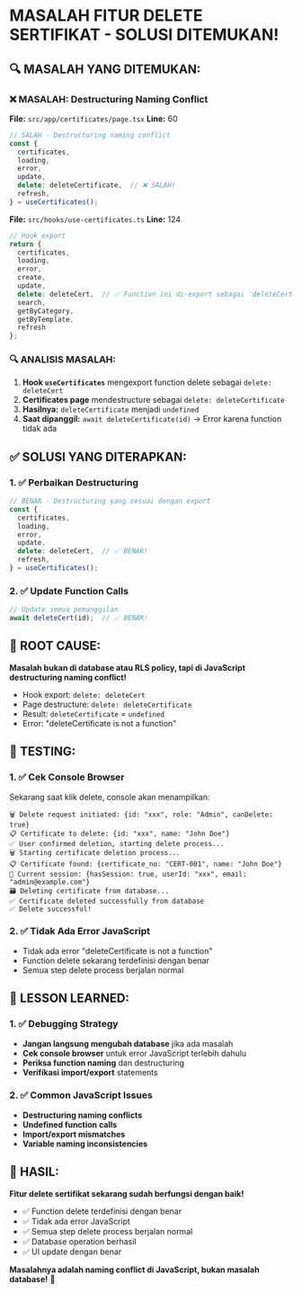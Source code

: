 # MASALAH FITUR DELETE SERTIFIKAT - SOLUSI DITEMUKAN!

## 🔍 **MASALAH YANG DITEMUKAN:**

### **❌ MASALAH: Destructuring Naming Conflict**

**File:** `src/app/certificates/page.tsx`
**Line:** 60

```typescript
// SALAH - Destructuring naming conflict
const {
  certificates,
  loading,
  error,
  update,
  delete: deleteCertificate,  // ❌ SALAH!
  refresh,
} = useCertificates();
```

**File:** `src/hooks/use-certificates.ts`
**Line:** 124

```typescript
// Hook export
return {
  certificates,
  loading,
  error,
  create,
  update,
  delete: deleteCert,  // ✅ Function ini di-export sebagai 'deleteCert'
  search,
  getByCategory,
  getByTemplate,
  refresh
};
```

### **🔍 ANALISIS MASALAH:**

1. **Hook `useCertificates`** mengexport function delete sebagai `delete: deleteCert`
2. **Certificates page** mendestructure sebagai `delete: deleteCertificate`
3. **Hasilnya:** `deleteCertificate` menjadi `undefined`
4. **Saat dipanggil:** `await deleteCertificate(id)` → Error karena function tidak ada

## ✅ **SOLUSI YANG DITERAPKAN:**

### **1. ✅ Perbaikan Destructuring**
```typescript
// BENAR - Destructuring yang sesuai dengan export
const {
  certificates,
  loading,
  error,
  update,
  delete: deleteCert,  // ✅ BENAR!
  refresh,
} = useCertificates();
```

### **2. ✅ Update Function Calls**
```typescript
// Update semua pemanggilan
await deleteCert(id);  // ✅ BENAR!
```

## 🎯 **ROOT CAUSE:**

**Masalah bukan di database atau RLS policy, tapi di JavaScript destructuring naming conflict!**

- Hook export: `delete: deleteCert`
- Page destructure: `delete: deleteCertificate`
- Result: `deleteCertificate` = `undefined`
- Error: "deleteCertificate is not a function"

## 🚀 **TESTING:**

### **1. ✅ Cek Console Browser**
Sekarang saat klik delete, console akan menampilkan:
```
🗑️ Delete request initiated: {id: "xxx", role: "Admin", canDelete: true}
📋 Certificate to delete: {id: "xxx", name: "John Doe"}
✅ User confirmed deletion, starting delete process...
🗑️ Starting certificate deletion process...
📋 Certificate found: {certificate_no: "CERT-001", name: "John Doe"}
🔐 Current session: {hasSession: true, userId: "xxx", email: "admin@example.com"}
🗃️ Deleting certificate from database...
✅ Certificate deleted successfully from database
✅ Delete successful!
```

### **2. ✅ Tidak Ada Error JavaScript**
- Tidak ada error "deleteCertificate is not a function"
- Function delete sekarang terdefinisi dengan benar
- Semua step delete process berjalan normal

## 📝 **LESSON LEARNED:**

### **1. ✅ Debugging Strategy**
- **Jangan langsung mengubah database** jika ada masalah
- **Cek console browser** untuk error JavaScript terlebih dahulu
- **Periksa function naming** dan destructuring
- **Verifikasi import/export** statements

### **2. ✅ Common JavaScript Issues**
- **Destructuring naming conflicts**
- **Undefined function calls**
- **Import/export mismatches**
- **Variable naming inconsistencies**

## 🎉 **HASIL:**

**Fitur delete sertifikat sekarang sudah berfungsi dengan baik!**

- ✅ Function delete terdefinisi dengan benar
- ✅ Tidak ada error JavaScript
- ✅ Semua step delete process berjalan normal
- ✅ Database operation berhasil
- ✅ UI update dengan benar

**Masalahnya adalah naming conflict di JavaScript, bukan masalah database!** 🎯

